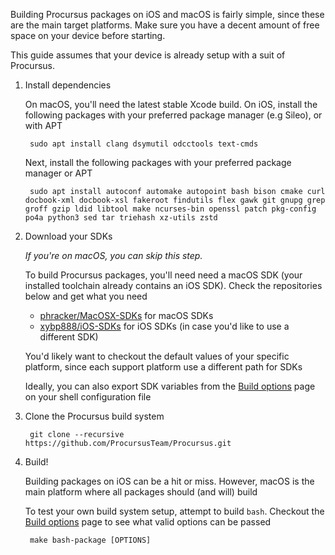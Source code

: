 Building Procursus packages on iOS and macOS is fairly simple, since
these are the main target platforms. Make sure you have a decent amount
of free space on your device before starting.

This guide assumes that your device is already setup with a suit of
Procursus.

1. Install dependencies

    On macOS, you'll need the latest stable Xcode build. On iOS,
    install the following packages with your preferred package manager
    (e.g Sileo), or with APT

        sudo apt install clang dsymutil odcctools text-cmds

    Next, install the following packages with your preferred package
    manager or APT

        sudo apt install autoconf automake autopoint bash bison cmake curl docbook-xml docbook-xsl fakeroot findutils flex gawk git gnupg grep groff gzip ldid libtool make ncurses-bin openssl patch pkg-config po4a python3 sed tar triehash xz-utils zstd

2. Download your SDKs

    *If you're on macOS, you can skip this step.*

    To build Procursus packages, you'll need need a macOS SDK (your
    installed toolchain already contains an iOS SDK). Check the
    repositories below and get what you need

    - [phracker/MacOSX-SDKs] for macOS SDKs
    - [xybp888/iOS-SDKs] for iOS
    SDKs (in case you'd like to use a different SDK)

    You'd likely want to checkout the default values of your specific
    platform, since each support platform use a different path for SDKs

    Ideally, you can also export SDK variables from the [Build options]
    page on your shell configuration file

3. Clone the Procursus build system

        git clone --recursive https://github.com/ProcursusTeam/Procursus.git

4. Build!

    Building packages on iOS can be a hit or miss. However, macOS is
    the main platform where all packages should (and will) build

    To test your own build system setup, attempt to build `bash`.
    Checkout the [Build options] page to see what valid options can be
    passed

        make bash-package [OPTIONS]

[phracker/MacOSX-SDKs]: https://github.com/phracker/MacOSX-SDKs
[xybp888/iOS-SDKs]: https://github.com/xybp888/iOS-SDKs
[Build options]: https://github.com/ProcursusTeam/Procursus/wiki/Build-options
